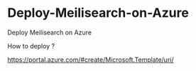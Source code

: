 # Deploy-Meilisearch-on-Azure
Deploy Meilisearch on Azure

How to deploy ?


https://portal.azure.com/#create/Microsoft.Template/uri/
